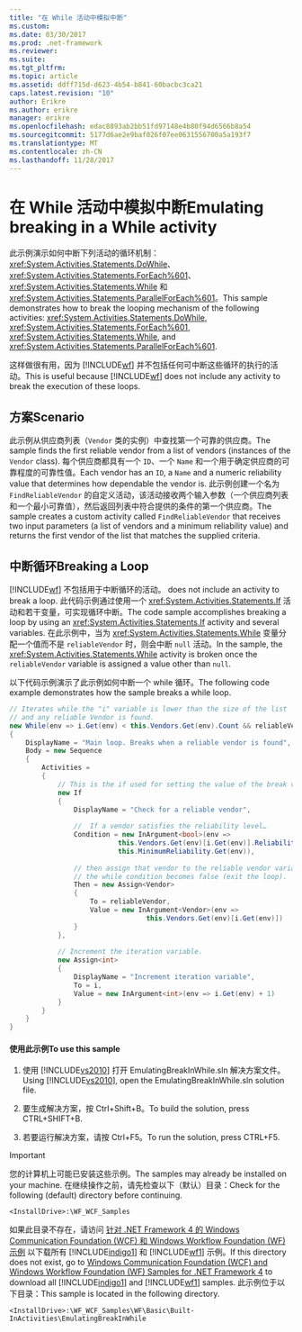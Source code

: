 ```yaml
---
title: "在 While 活动中模拟中断"
ms.custom: 
ms.date: 03/30/2017
ms.prod: .net-framework
ms.reviewer: 
ms.suite: 
ms.tgt_pltfrm: 
ms.topic: article
ms.assetid: ddff715d-d623-4b54-b841-60bacbc3ca21
caps.latest.revision: "10"
author: Erikre
ms.author: erikre
manager: erikre
ms.openlocfilehash: edac8893ab2bb51fd97148e4b80f94d6566b8a54
ms.sourcegitcommit: 5177d6ae2e9baf026f07ee0631556700a5a193f7
ms.translationtype: MT
ms.contentlocale: zh-CN
ms.lasthandoff: 11/28/2017
---
```

# <a name="emulating-breaking-in-a-while-activity"></a><span data-ttu-id="a5fa4-102">在 While 活动中模拟中断</span><span class="sxs-lookup"><span data-stu-id="a5fa4-102">Emulating breaking in a While activity</span></span>
<span data-ttu-id="a5fa4-103">此示例演示如何中断下列活动的循环机制：<xref:System.Activities.Statements.DoWhile>、<xref:System.Activities.Statements.ForEach%601>、<xref:System.Activities.Statements.While> 和 <xref:System.Activities.Statements.ParallelForEach%601>。</span><span class="sxs-lookup"><span data-stu-id="a5fa4-103">This sample demonstrates how to break the looping mechanism of the following activities: <xref:System.Activities.Statements.DoWhile>, <xref:System.Activities.Statements.ForEach%601>, <xref:System.Activities.Statements.While>, and <xref:System.Activities.Statements.ParallelForEach%601>.</span></span>  
  
 <span data-ttu-id="a5fa4-104">这样做很有用，因为 [!INCLUDE[wf](../../../../includes/wf-md.md)] 并不包括任何可中断这些循环的执行的活动。</span><span class="sxs-lookup"><span data-stu-id="a5fa4-104">This is useful because [!INCLUDE[wf](../../../../includes/wf-md.md)] does not include any activity to break the execution of these loops.</span></span>  
  
## <a name="scenario"></a><span data-ttu-id="a5fa4-105">方案</span><span class="sxs-lookup"><span data-stu-id="a5fa4-105">Scenario</span></span>  
 <span data-ttu-id="a5fa4-106">此示例从供应商列表（`Vendor` 类的实例）中查找第一个可靠的供应商。</span><span class="sxs-lookup"><span data-stu-id="a5fa4-106">The sample finds the first reliable vendor from a list of vendors (instances of the `Vendor` class).</span></span> <span data-ttu-id="a5fa4-107">每个供应商都具有一个 `ID`、一个 `Name` 和一个用于确定供应商的可靠程度的可靠性值。</span><span class="sxs-lookup"><span data-stu-id="a5fa4-107">Each vendor has an `ID`, a `Name` and a numeric reliability value that determines how dependable the vendor is.</span></span> <span data-ttu-id="a5fa4-108">此示例创建一个名为 `FindReliableVendor` 的自定义活动，该活动接收两个输入参数（一个供应商列表和一个最小可靠值），然后返回列表中符合提供的条件的第一个供应商。</span><span class="sxs-lookup"><span data-stu-id="a5fa4-108">The sample creates a custom activity called `FindReliableVendor` that receives two input parameters (a list of vendors and a minimum reliability value) and returns the first vendor of the list that matches the supplied criteria.</span></span>  
  
## <a name="breaking-a-loop"></a><span data-ttu-id="a5fa4-109">中断循环</span><span class="sxs-lookup"><span data-stu-id="a5fa4-109">Breaking a Loop</span></span>  
 [!INCLUDE[wf](../../../../includes/wf-md.md)]<span data-ttu-id="a5fa4-110"> 不包括用于中断循环的活动。</span><span class="sxs-lookup"><span data-stu-id="a5fa4-110"> does not include an activity to break a loop.</span></span> <span data-ttu-id="a5fa4-111">此代码示例通过使用一个 <xref:System.Activities.Statements.If> 活动和若干变量，可实现循环中断。</span><span class="sxs-lookup"><span data-stu-id="a5fa4-111">The code sample accomplishes breaking a loop by using an <xref:System.Activities.Statements.If> activity and several variables.</span></span> <span data-ttu-id="a5fa4-112">在此示例中，当为 <xref:System.Activities.Statements.While> 变量分配一个值而不是 `reliableVendor` 时，则会中断 `null` 活动。</span><span class="sxs-lookup"><span data-stu-id="a5fa4-112">In the sample, the <xref:System.Activities.Statements.While> activity is broken once the `reliableVendor` variable is assigned a value other than `null`.</span></span>  
  
 <span data-ttu-id="a5fa4-113">以下代码示例演示了此示例如何中断一个 while 循环。</span><span class="sxs-lookup"><span data-stu-id="a5fa4-113">The following code example demonstrates how the sample breaks a while loop.</span></span>  
  
```csharp  
// Iterates while the "i" variable is lower than the size of the list   
// and any reliable Vendor is found.        
new While(env => i.Get(env) < this.Vendors.Get(env).Count && reliableVendor.Get(env) == null)  
{  
    DisplayName = "Main loop. Breaks when a reliable vendor is found",  
    Body = new Sequence  
    {                              
        Activities =  
        {  
            // This is the if used for setting the value of the break value…  
            new If  
            {  
                DisplayName = "Check for a reliable vendor",  
  
                //  If a vendor satisfies the reliability level…  
                Condition = new InArgument<bool>(env =>   
                           this.Vendors.Get(env)[i.Get(env)].Reliability >   
                           this.MinimumReliability.Get(env)),  
  
                // then assign that vendor to the reliable vendor variable and   
                // the while condition becomes false (exit the loop).  
                Then = new Assign<Vendor>  
                {  
                    To = reliableVendor,  
                    Value = new InArgument<Vendor>(env =>   
                                  this.Vendors.Get(env)[i.Get(env)])  
                }  
            },  
  
            // Increment the iteration variable.   
            new Assign<int>  
            {  
                DisplayName = "Increment iteration variable",  
                To = i,  
                Value = new InArgument<int>(env => i.Get(env) + 1)  
            }   
        }  
    }  
}  
```  
  
#### <a name="to-use-this-sample"></a><span data-ttu-id="a5fa4-114">使用此示例</span><span class="sxs-lookup"><span data-stu-id="a5fa4-114">To use this sample</span></span>  
  
1.  <span data-ttu-id="a5fa4-115">使用 [!INCLUDE[vs2010](../../../../includes/vs2010-md.md)] 打开 EmulatingBreakInWhile.sln 解决方案文件。</span><span class="sxs-lookup"><span data-stu-id="a5fa4-115">Using [!INCLUDE[vs2010](../../../../includes/vs2010-md.md)], open the EmulatingBreakInWhile.sln solution file.</span></span>  
  
2.  <span data-ttu-id="a5fa4-116">要生成解决方案，按 Ctrl+Shift+B。</span><span class="sxs-lookup"><span data-stu-id="a5fa4-116">To build the solution, press CTRL+SHIFT+B.</span></span>  
  
3.  <span data-ttu-id="a5fa4-117">若要运行解决方案，请按 Ctrl+F5。</span><span class="sxs-lookup"><span data-stu-id="a5fa4-117">To run the solution, press CTRL+F5.</span></span>  
  
> [!IMPORTANT]
>  <span data-ttu-id="a5fa4-118">您的计算机上可能已安装这些示例。</span><span class="sxs-lookup"><span data-stu-id="a5fa4-118">The samples may already be installed on your machine.</span></span> <span data-ttu-id="a5fa4-119">在继续操作之前，请先检查以下（默认）目录：</span><span class="sxs-lookup"><span data-stu-id="a5fa4-119">Check for the following (default) directory before continuing.</span></span>  
>   
>  `<InstallDrive>:\WF_WCF_Samples`  
>   
>  <span data-ttu-id="a5fa4-120">如果此目录不存在，请访问 [针对 .NET Framework 4 的 Windows Communication Foundation (WCF) 和 Windows Workflow Foundation (WF) 示例](http://go.microsoft.com/fwlink/?LinkId=150780) 以下载所有 [!INCLUDE[indigo1](../../../../includes/indigo1-md.md)] 和 [!INCLUDE[wf1](../../../../includes/wf1-md.md)] 示例。</span><span class="sxs-lookup"><span data-stu-id="a5fa4-120">If this directory does not exist, go to [Windows Communication Foundation (WCF) and Windows Workflow Foundation (WF) Samples for .NET Framework 4](http://go.microsoft.com/fwlink/?LinkId=150780) to download all [!INCLUDE[indigo1](../../../../includes/indigo1-md.md)] and [!INCLUDE[wf1](../../../../includes/wf1-md.md)] samples.</span></span> <span data-ttu-id="a5fa4-121">此示例位于以下目录：</span><span class="sxs-lookup"><span data-stu-id="a5fa4-121">This sample is located in the following directory.</span></span>  
>   
>  `<InstallDrive>:\WF_WCF_Samples\WF\Basic\Built-InActivities\EmulatingBreakInWhile`
